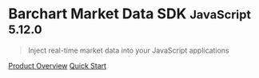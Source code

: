 # Barchart Market Data SDK <small>JavaScript 5.12.0</small>

> Inject real-time market data into your JavaScript applications

[Product Overview](/content/product_overview)
[Quick Start](/content/quick_start)
